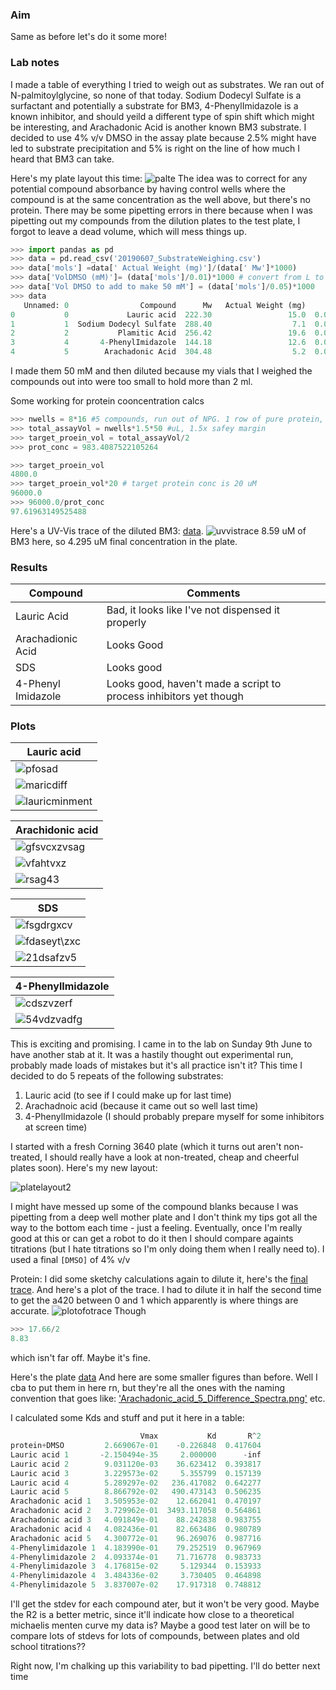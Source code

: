 ### Aim
Same as before let's do it some more!

### Lab notes
I made a table of everything I tried to weigh out as substrates. We ran out of N-palmitoylglycine, so none of that today. Sodium Dodecyl Sulfate is a surfactant and potentially a substrate for BM3, 4-PhenylImidazole is a known inhibitor, and should yeild a different type of spin shift which might be interesting, and Arachadonic Acid is another known BM3 substrate. I decided to use 4% v/v DMSO in the assay plate because 2.5% might have led to substrate precipitation and 5% is right on the line of how much I heard that BM3 can take.

Here's my plate layout this time:
![palte](Platelayout7thJune.png)
The idea was to correct for any potential compound absorbance by having control wells where the compound is at the same concentration as the well above, but there's no protein. There may be some pipetting errors in there because when I was pipetting out my compounds from the dilution plates to the test plate, I forgot to leave a dead volume, which will mess things up.


```python
>>> import pandas as pd
>>> data = pd.read_csv('20190607_SubstrateWeighing.csv')
>>> data['mols'] =data[' Actual Weight (mg)']/(data[' Mw']*1000)
>>> data['VolDMSO (mM)']= (data['mols']/0.01)*1000 # convert from L to mL
>>> data['Vol DMSO to add to make 50 mM'] = (data['mols']/0.05)*1000
>>> data
   Unnamed: 0                Compound      Mw   Actual Weight (mg)      mols  VolDMSO (mM)  Vol DMSO to add to make 50 mM
0           0             Lauric acid  222.30                 15.0  0.067476      6.747638                       1.349528
1           1  Sodium Dodecyl Sulfate  288.40                  7.1  0.024619      2.461859                       0.492372
2           2           Plamitic Acid  256.42                 19.6  0.076437      7.643710                       1.528742
3           4       4-PhenylImidazole  144.18                 12.6  0.087391      8.739076                       1.747815
4           5        Arachadonic Acid  304.48                  5.2  0.017078      1.707830                       0.341566

```
I made them 50 mM and then diluted because my vials that I weighed the compounds out into were too small to hold more than 2 ml.


Some working for protein cooncentration calcs
```python
>>> nwells = 8*16 #5 compounds, run out of NPG. 1 row of pure protein, 1 row of prot+DMSO 2.5%, 1 row of prot+DMSO 5%
>>> total_assayVol = nwells*1.5*50 #uL, 1.5x safey margin
>>> target_proein_vol = total_assayVol/2
>>> prot_conc = 983.4087522105264

>>> target_proein_vol
4800.0
>>> target_proein_vol*20 # target protein conc is 20 uM
96000.0
>>> 96000.0/prot_conc
97.61963149525488
```

Here's a UV-Vis trace of the diluted BM3: [data](20190607_BM3conccheck.csv). 
![uvvistrace](20190607_BM3ConcCheckSpec.png)
8.59 uM of BM3 here, so 4.295 uM final concentration in the plate.



### Results
|Compound|Comments|
|-------|-----|
|Lauric Acid|Bad, it looks like I've not dispensed it properly|
|Arachadionic Acid|Looks Good|
|SDS|Looks good|
|4-Phenyl Imidazole|Looks good, haven't made a script to process inhibitors yet though|



### Plots
|Lauric acid|
|----|
|![pfosad](20190607_BM3_WT_LauricAcid_CorrecSpec.png)|
|![maricdiff](20190607_BM3_WT_LauricAcid_DiffSpec.png)|
|![lauricminment](20190607_BM3_WT_LauricAcid_MiMen.png)|


|Arachidonic acid|
|----|
|![gfsvcxzvsag](20190607_BM3_WT_ArachidonicAcid_CorrecSpec.png)|
|![vfahtvxz](20190607_BM3_WT_ArachidonicAcid_DiffSpec.png) |
|![rsag43](20190607_BM3_WT_ArachidonicAcid_MiMen.png)|

|SDS|
|---|
|![fsgdrgxcv](20190607_BM3_WT_SDS_CorrecSpec.png)|
|![fdaseyt\zxc](20190607_BM3_WT_SDS_DiffSpec.png)|
|![21dsafzv5](20190607_BM3_WT_SDS_MiMen.png)|

|4-PhenylImidazole|
|-------|
|![cdszvzerf](20190607_BM3_WT_4PhenylImidazole_CorrecSpec.png)|
|![54vdzvadfg](20190607_BM3_WT_4PhenylImidazole_DiffSpec.png)|


This is exciting and promising. I came in to the lab on Sunday 9th June to have another stab at it. It was a hastily thought out experimental run, probably made loads of mistakes but it's all practice isn't it? This time I decided to do 5 repeats of the following substrates:
1. Lauric acid (to see if I could make up for last time)
2. Arachadnoic acid (because it came out so well last time)
3. 4-PhenylImidazole (I should probably prepare myself for some inhibitors at screen time)

I started with a fresh Corning 3640 plate (which it turns out aren't non-treated, I should really have a look at non-treated, cheap and cheerful plates soon). Here's my new layout:

![platelayout2](20190607Platelayout.png)

I might have messed up some of the compound blanks because I was pipetting from a deep well mother plate and I don't think my tips got all the way to the bottom each time - just a feeling. Eventually, once I'm really good at this or can get a robot to do it then I should compare againts titrations (but I hate titrations so I'm only doing them when I really need to). I used a final ```[DMSO]``` of 4% v/v

Protein: I did some sketchy calculations again to dilute it, here's the [final trace](20190609BM3ConcCheck.csv). 
And here's a plot of the trace. I had to dilute it in half the second time to get the a420 between 0 and 1 which apparently is where things are accurate.
![plotofotrace](20190609_BM3ConcCheckSpec.png)
Though
```python
>>> 17.66/2
8.83
```
which isn't far off. Maybe it's fine.

Here's the plate [data](SerialDilfattyacids.CSV)
And here are some smaller figures than before.
Well I cba to put them in here rn, but they're all the ones with the naming convention that goes like: ['Arachadonic_acid_5_Difference_Spectra.png'](Arachadonic_acid_5_Difference_Spectra.png) etc.

I calculated some Kds and stuff and put it here in a table:
```python
                             Vmax           Kd       R^2
protein+DMSO         2.669067e-01    -0.226848  0.417604
Lauric acid 1       -2.150494e-35     2.000000      -inf
Lauric acid 2        9.031120e-03    36.623412  0.393817
Lauric acid 3        3.229573e-02     5.355799  0.157139
Lauric acid 4        5.289297e-02   236.417082  0.642277
Lauric acid 5        8.866792e-02   490.473143  0.506235
Arachadonic acid 1   3.505953e-02    12.662041  0.470197
Arachadonic acid 2   3.729962e-01  3493.117058  0.564861
Arachadonic acid 3   4.091849e-01    88.242838  0.983755
Arachadonic acid 4   4.082436e-01    82.663486  0.980789
Arachadonic acid 5   4.300772e-01    96.269076  0.987716
4-Phenylimidazole 1  4.183990e-01    79.252519  0.967969
4-Phenylimidazole 2  4.093374e-01    71.716778  0.983733
4-Phenylimidazole 3  4.176815e-02     5.129344  0.153933
4-Phenylimidazole 4  3.484336e-02     3.730405  0.464898
4-Phenylimidazole 5  3.837007e-02    17.917318  0.748812
```
I'll get the stdev for each compound ater, but it won't be very good. Maybe the R2 is a better metric, since it'll indicate how close to a theoretical michaelis menten curve my data is? Maybe a good test later on will be to compare lots of stdevs for lots of compounds, between plates and old school titrations??

Right now, I'm chalking up this variability to bad pipetting. I'll do better next time

